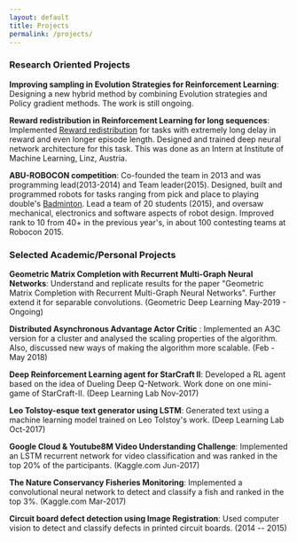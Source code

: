 ```yaml
---
layout: default
title: Projects
permalink: /projects/
---
```



### Research Oriented Projects
**Improving sampling in Evolution Strategies for Reinforcement Learning**: Designing a new hybrid method by combining Evolution strategies and Policy gradient methods. The work is still ongoing.

**Reward redistribution in Reinforcement Learning for long sequences**: Implemented [Reward redistribution](https://arxiv.org/abs/1806.07857) for tasks with extremely long delay in reward and even longer episode length. Designed and trained deep neural network architecture for this task. This was done as an Intern at Institute of Machine Learning, Linz, Austria. 

**ABU-ROBOCON competition**: Co-founded the team in 2013 and was programming lead(2013-2014) and Team leader(2015). Designed, built and programmed robots for tasks ranging from pick and place to playing double's [Badminton](https://www.youtube.com/watch?v=wfj4C9W8Lp8&list=PLzlqyUyoIAeKrWsyxdK00kTYIsfAp0Duj). Lead a team of 20 students (2015), and oversaw mechanical, electronics and software aspects of robot design. Improved rank to 10 from 40+ in the previous year's, in about 100 contesting teams at Robocon 2015.


### Selected Academic/Personal Projects

**Geometric Matrix Completion with Recurrent Multi-Graph Neural Networks**: Understand and replicate results for the paper "Geometric Matrix Completion with Recurrent Multi-Graph Neural Networks". Further extend it for separable convolutions. (Geometric Deep Learning May-2019 - Ongoing)


**Distributed Asynchronous Advantage Actor Critic** : Implemented an A3C version for a cluster and analysed the scaling properties of the algorithm. Also, discussed new ways of making the algorithm more scalable. (Feb - May 2018) 

**Deep Reinforcement Learning agent for StarCraft II**: Developed a RL agent based on the idea of Dueling Deep Q-Network. Work done on one mini-game of StarCraft-II. (Deep Learning Lab Nov-2017)

**Leo Tolstoy-esque text generator using LSTM**: Generated text using a machine learning model trained on Leo Tolstoy's work. (Deep Learning Lab Oct-2017)

**Google Cloud & Youtube8M Video Understanding Challenge**: Implemented an LSTM recurrent network for video classification and was ranked in the top 20% of the participants. (Kaggle.com Jun-2017)

**The Nature Conservancy Fisheries Monitoring**: Implemented a convolutional neural network to detect and classify a fish and ranked in the top 3%. (Kaggle.com Mar-2017)

**Circuit board defect detection using Image Registration**: Used computer vision to detect and classify defects in printed circuit boards. (2014 -- 2015)

